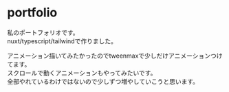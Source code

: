 # portfolio  
  
私のポートフォリオです。  
nuxt/typescript/tailwindで作りました。  
  
アニメーション描いてみたかったのでtweenmaxで少しだけアニメーションつけてます。  
スクロールで動くアニメーションもやってみたいです。  
全部やれているわけではないので少しずつ増やしていこうと思います。



